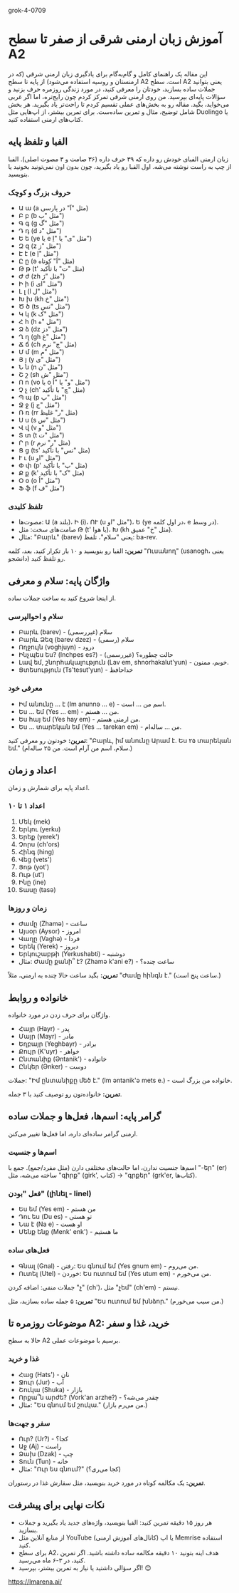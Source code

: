 grok-4-0709

# آموزش زبان ارمنی شرقی از صفر تا سطح A2

این مقاله یک راهنمای کامل و گام‌به‌گام برای یادگیری زبان ارمنی شرقی (که در ارمنستان و روسیه استفاده می‌شود) از پایه تا سطح A2 است. سطح A2 یعنی بتوانید جملات ساده بسازید، خودتان را معرفی کنید، در مورد زندگی روزمره حرف بزنید و سؤالات پایه‌ای بپرسید. من روی ارمنی شرقی تمرکز کردم چون رایج‌تره، اما اگر غربی می‌خواید، بگید. مقاله رو به بخش‌های عملی تقسیم کردم تا راحت‌تر یاد بگیرید. هر بخش شامل توضیح، مثال و تمرین ساده‌ست. برای تمرین بیشتر، از اپ‌هایی مثل Duolingo یا کتاب‌های ارمنی استفاده کنید.

## الفبا و تلفظ پایه

زبان ارمنی الفبای خودش رو داره که ۳۹ حرف داره (۳۶ صامت و ۳ مصوت اصلی). الفبا از چپ به راست نوشته می‌شه. اول الفبا رو یاد بگیرید، چون بدون اون نمی‌تونید بخونید یا بنویسید.

### حروف بزرگ و کوچک

- Ա ա (a مثل "آ" در پارسی)
- Բ բ (b مثل "ب")
- Գ գ (g مثل "گ")
- Դ դ (d مثل "د")
- Ե ե (ye یا e مثل "ی" یا "اِ")
- Զ զ (z مثل "ز")
- Է է (e مثل "اِ")
- Ը ը (ə مثل "اَ" کوتاه)
- Թ թ (t' مثل "ت" با تأکید)
- Ժ ժ (zh مثل "ژ")
- Ի ի (i مثل "ای")
- Լ լ (l مثل "ل")
- Խ խ (kh مثل "خ")
- Ծ ծ (ts مثل "تس")
- Կ կ (k مثل "ک")
- Հ հ (h مثل "ه")
- Ձ ձ (dz مثل "دز")
- Ղ ղ (gh مثل "غ")
- Ճ ճ (ch مثل "چ" نرم)
- Մ մ (m مثل "م")
- Յ յ (y مثل "ی")
- Ն ն (n مثل "ن")
- Շ շ (sh مثل "ش")
- Ո ո (vo یا o مثل "و" یا "اُ")
- Չ չ (ch' مثل "چ" با تأکید)
- Պ պ (p مثل "پ")
- Ջ ջ (j مثل "ج")
- Ռ ռ (rr مثل "ر" غلیظ)
- Ս ս (s مثل "س")
- Վ վ (v مثل "و")
- Տ տ (t مثل "ت")
- Ր ր (r مثل "ر" نرم)
- Ց ց (ts' مثل "تس" با تأکید)
- Ւ ւ (u مثل "او")
- Փ փ (p' مثل "پ" با تأکید)
- Ք ք (k' مثل "ک" با تأکید)
- Օ օ (o مثل "اُ")
- Ֆ ֆ (f مثل "ف")

### تلفظ کلیدی

- مصوت‌ها: Ա (a بلند)، Ի (i)، ՈՒ (u مثل "او")، Ե (ye در اول کلمه، e در وسط).
- صامت‌های سخت: مثل Թ (t' با هوا)، Խ (kh مثل "خ" عمیق).
- مثال: "Բարև" (barev) یعنی "سلام"، تلفظ: ba-rev.

**تمرین:** الفبا رو بنویسید و ۱۰ بار تکرار کنید. بعد، کلمه "Ուսանող" (usanogh، یعنی دانشجو) رو تلفظ کنید.

## واژگان پایه: سلام و معرفی

از اینجا شروع کنید به ساخت جملات ساده.

### سلام و احوالپرسی

- Բարև (barev) - سلام (غیررسمی)
- Բարև Ձեզ (barev dzez) - سلام (رسمی)
- Ողջույն (voghjuyn) - درود
- Ինչպես ես? (Inchpes es?) - حالت چطوره؟ (غیررسمی)
- Լավ եմ, շնորհակալություն (Lav em, shnorhakalut'yun) - خوبم، ممنون.
- Ցտեսություն (Ts'tesut'yun) - خداحافظ

### معرفی خود

- Իմ անունը ... է (Im anunnə ... e) - اسم من ... است.
- Ես ... եմ (Yes ... em) - من ... هستم.
- Ես հայ եմ (Yes hay em) - من ارمنی هستم.
- Ես ... տարեկան եմ (Yes ... tarekan em) - من ... ساله‌ام.

**تمرین:** خودتون رو معرفی کنید: "Բարև, իմ անունը Արամ է. Ես ۲۵ տարեկան եմ." (سلام، اسم من آرام است. من ۲۵ ساله‌ام.)

## اعداد و زمان

اعداد پایه برای شمارش و زمان.

### اعداد ۱ تا ۱۰

1. Մեկ (mek)
2. Երկու (yerku)
3. Երեք (yerek')
4. Չորս (ch'ors)
5. Հինգ (hing)
6. Վեց (vets')
7. Յոթ (yot')
8. Ութ (ut')
9. Ինը (ine)
10. Տասը (tasə)

### زمان و روزها

- Ժամը (Zhamə) - ساعت
- Այսօր (Aysor) - امروز
- Վաղը (Vaghə) - فردا
- Երեկ (Yerek) - دیروز
- Երկուշաբթի (Yerkushabti) - دوشنبه
- مثال: Ժամը քանի՞ է? (Zhamə k'ani e?) - ساعت چنده؟

**تمرین:** بگید ساعت حالا چنده به ارمنی، مثلاً "Ժամը հինգն է." (ساعت پنج است.)

## خانواده و روابط

واژگان برای حرف زدن در مورد خانواده.

- Հայր (Hayr) - پدر
- Մայր (Mayr) - مادر
- Եղբայր (Yeghbayr) - برادر
- Քույր (K'uyr) - خواهر
- Ընտանիք (Əntanik') - خانواده
- Ընկեր (Ənker) - دوست

جملات: "Իմ ընտանիքը մեծ է." (Im əntanik'ə mets e.) - خانواده من بزرگ است.

**تمرین:** خانواده‌تون رو توصیف کنید با ۳ جمله.

## گرامر پایه: اسم‌ها، فعل‌ها و جملات ساده

ارمنی گرامر ساده‌ای داره، اما فعل‌ها تغییر می‌کنن.

### اسم‌ها و جنسیت

اسم‌ها جنسیت ندارن، اما حالت‌های مختلفی دارن (مثل مفرد/جمع). جمع با "-եր" (er) ساخته می‌شه، مثل "գիրք" (girk', کتاب) → "գրքեր" (grk'er, کتاب‌ها).

### فعل "بودن" (լինել - linel)

- Ես եմ (Yes em) - من هستم
- Դու ես (Du es) - تو هستی
- Նա է (Na e) - او هست
- Մենք ենք (Menk' enk') - ما هستیم

### فعل‌های ساده

- Գնալ (Gnal) - رفتن: Ես գնում եմ (Yes gnum em) - من می‌روم.
- Ուտել (Utel) - خوردن: Ես ուտում եմ (Yes utum em) - من می‌خورم.

جملات منفی: اضافه کردن "չ" (ch')، مثل "չեմ" (ch'em) - نیستم.

**تمرین:** ۵ جمله ساده بسازید، مثل "Ես ուտում եմ խնձոր." (من سیب می‌خورم.)

## موضوعات روزمره تا A2: خرید، غذا و سفر

حالا به سطح A2 برسیم با موضوعات عملی.

### غذا و خرید

- Հաց (Hats') - نان
- Ջուր (Jur) - آب
- Շուկա (Shuka) - بازار
- Որքա՞ն արժե? (Vork'an arzhe?) - چقدر می‌شه؟
- مثال: "Ես գնում եմ շուկա." (من می‌رم بازار.)

### سفر و جهت‌ها

- Ուր? (Ur?) - کجا؟
- Աջ (Aj) - راست
- Ձախ (Dzak) - چپ
- Տուն (Tun) - خانه
- مثال: "Ուր ես գնում?" (کجا می‌ری؟)

**تمرین:** یک مکالمه کوتاه در مورد خرید بنویسید، مثل سفارش غذا در رستوران.

## نکات نهایی برای پیشرفت

- هر روز ۱۵ دقیقه تمرین کنید: الفبا بنویسید، واژه‌های جدید یاد بگیرید و جملات بسازید.
- از منابع آنلاین مثل YouTube (کانال‌های آموزش ارمنی) یا اپ Memrise استفاده کنید.
- برای سطح A2، هدف اینه بتونید ۱۰ دقیقه مکالمه ساده داشته باشید. اگر تمرین کنید، در ۳-۶ ماه می‌رسید.
- اگر سؤالی داشتید یا نیاز به تمرین بیشتر، بپرسید! 😊

https://lmarena.ai/